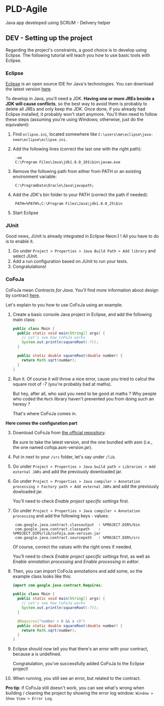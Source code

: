 # PLD-Agile

Java app developed using SCRUM - Delivery helper

## DEV - Setting up the project

Regarding the project's constraints, a good choice is to develop using Eclipse.
The following tutorial will teach you how to use basic tools with Eclipse.

### Eclipse

[Eclipse](https://eclipse.org) is an open source IDE for Java's technologies.
You can download the latest version [here](https://eclipse.org/downloads/).

To develop in Java, you'll need a JDK.
**Having one or more JREs beside a JDK will cause conflicts**, so the best way to avoid them is probably to delete all JREs and only keep the JDK.
Once done, if you already had Eclipse installed, it probably won't start anymore.
You'll then need to follow these steps (assuming you're using Windows; otherwise, just do the equivalent):

1. Find `eclipse.ini`, located somewhere like `C:\users\me\eclipse\java-neon\eclipse\eclipse.ini`.
2. Add the following lines (correct the last one with the right path):

        -vm
        C:\Program Files\Java\jdk1.8.0_101\bin\javaw.exe
        
3. Remove the following path from either from PATH or an existing environment variable:

        C:\ProgramData\Oracle\Java\javapath;
        
4. Add the JDK's bin folder to your PATH (correct the path if needed):

        PATH=%PATH%;C:\Program Files\Java\jdk1.8.0_25\bin
        
5. Start Eclipse

### JUnit

Good news, JUnit is already integrated in Eclipse Neon.1 !
All you have to do is to enable it.

1. Go under `Project > Properties > Java Build Path > Add library` and select JUnit.
2. Add a run configuration based on JUnit to run your tests.
3. Congratulations!

### CoFoJa

CoFoJa mean *Contracts for Java*.
You'll find more information about design by contract [here](https://en.wikipedia.org/wiki/Design_by_contract).

Let's explain to you how to use CoFoJa using an example.

1. Create a basic console Java project in Eclipse, and add the following main class:
    
    ```java
    public class Main {
      public static void main(String[] args) {
        // Let's see how CoFoJa works
        System.out.println(squareRoot(-7));
      }

      public static double squareRoot(double number) {
        return Math.sqrt(number);
      }
    }
    ```
    
2. Run it. Of course it will throw a nice error, cause you tried to calcul the square root of -7
    (you're probably bad at maths).
    
    But hey, after all, who said you need to be good at maths ?
    Why people who coded the `Math` library haven't prevented you from doing such an heresy ?
    
    That's where CoFoJa comes in.
    
**Here comes the configuration part**
    
3. Download CoFoJa from [the official repository](https://github.com/nhatminhle/cofoja/releases).

    Be sure to take the latest version, and the one bundled with asm
    (i.e., the one named cofoja.asm-version.jar).
    
4. Put in next to your `/src` folder, let's say under `/lib`.

5. Go under `Project > Properties > Java build path > Libraries > Add external JARs` and add the previously downloaded jar.

6. Go under `Project > Properties > Java compiler > Annotation processing > Factory path > Add external JARs` and add the previously dowloaded jar.

    You'll need to check *Enable project specific settings* first.

7. Go under `Project > Properties > Java compiler > Annotation processing` and add the following keys - values:

        com.google.java.contract.classoutput  : %PROJECT.DIR%/bin
        com.google.java.contract.classpath    : %PROJECT.DIR%/lib/cofoja.asm-version.jar
        com.google.java.contract.sourcepath   : %PROJECT.DIR%/src
        
    Of course, correct the values with the right ones if needed.
    
    You'll need to check *Enable project specific settings* first,
    as well as *Enable annotation processing* and *Enable processing in editor*.
    
8. Then, you can import CoFoJa annotations and add some, so the example class looks like this:

    ```java
    import com.google.java.contract.Requires;
    
    public class Main {
      public static void main(String[] args) {
        // Let's see how CoFoJa works
        System.out.println(squareRoot(-7));
      }

      @Requires("number > 0 && a <3")
      public static double squareRoot(double number) {
        return Math.sqrt(number);
      }
    }
    ```
    
9. Eclipse should now tell you that there's an error with your contract, because a is undefined.

    Congratulation, you've successfully added CoFoJa to the Eclipse project! 

10. When running, you still see an error, but related to the contract.

**Pro tip**: if CoFoJa still doesn't work, you can see what's wrong when building / cleaning the project
by showing the error log window: `Window > Show View > Error Log`.





